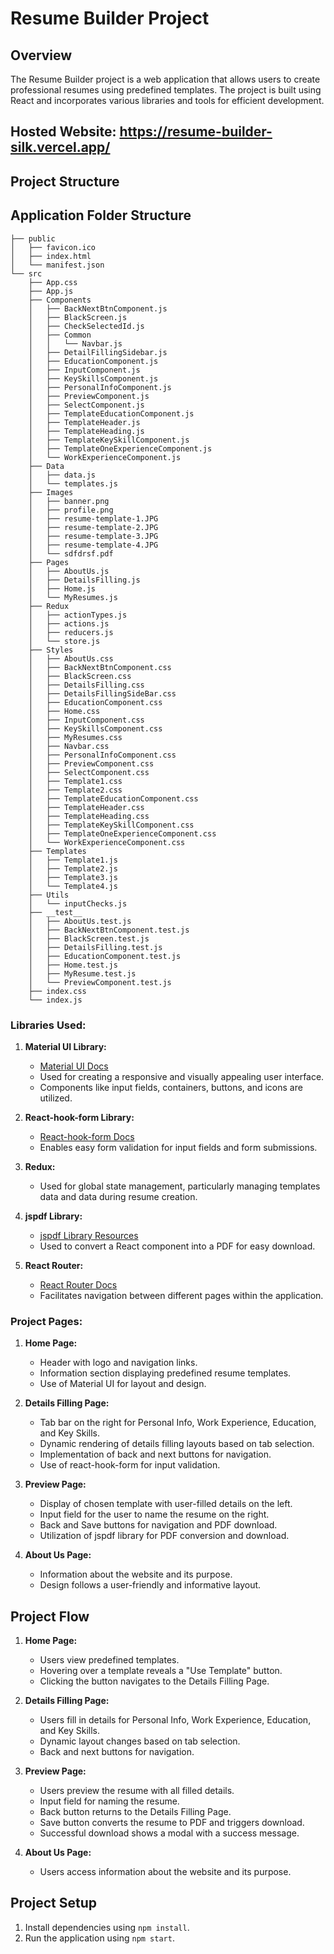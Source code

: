 # Resume Builder Project

## Overview

The Resume Builder project is a web application that allows users to create professional resumes using predefined templates. The project is built using React and incorporates various libraries and tools for efficient development.

## Hosted Website: https://resume-builder-silk.vercel.app/

## Project Structure

## Application Folder Structure

```  
├── public
│   ├── favicon.ico  
│   ├── index.html   
│   └── manifest.json
└── src
    ├── App.css      
    ├── App.js       
    ├── Components
    │   ├── BackNextBtnComponent.js
    │   ├── BlackScreen.js
    │   ├── CheckSelectedId.js
    │   ├── Common
    │   │   └── Navbar.js
    │   ├── DetailFillingSidebar.js
    │   ├── EducationComponent.js
    │   ├── InputComponent.js
    │   ├── KeySkillsComponent.js
    │   ├── PersonalInfoComponent.js
    │   ├── PreviewComponent.js
    │   ├── SelectComponent.js
    │   ├── TemplateEducationComponent.js    
    │   ├── TemplateHeader.js
    │   ├── TemplateHeading.js
    │   ├── TemplateKeySkillComponent.js     
    │   ├── TemplateOneExperienceComponent.js
    │   └── WorkExperienceComponent.js       
    ├── Data
    │   ├── data.js
    │   └── templates.js
    ├── Images
    │   ├── banner.png
    │   ├── profile.png
    │   ├── resume-template-1.JPG
    │   ├── resume-template-2.JPG
    │   ├── resume-template-3.JPG
    │   ├── resume-template-4.JPG
    │   └── sdfdrsf.pdf      
    ├── Pages
    │   ├── AboutUs.js       
    │   ├── DetailsFilling.js
    │   ├── Home.js
    │   └── MyResumes.js
    ├── Redux
    │   ├── actionTypes.js
    │   ├── actions.js
    │   ├── reducers.js
    │   └── store.js
    ├── Styles
    │   ├── AboutUs.css
    │   ├── BackNextBtnComponent.css
    │   ├── BlackScreen.css
    │   ├── DetailsFilling.css
    │   ├── DetailsFillingSideBar.css
    │   ├── EducationComponent.css
    │   ├── Home.css
    │   ├── InputComponent.css
    │   ├── KeySkillsComponent.css
    │   ├── MyResumes.css
    │   ├── Navbar.css
    │   ├── PersonalInfoComponent.css
    │   ├── PreviewComponent.css
    │   ├── SelectComponent.css
    │   ├── Template1.css
    │   ├── Template2.css
    │   ├── TemplateEducationComponent.css
    │   ├── TemplateHeader.css
    │   ├── TemplateHeading.css
    │   ├── TemplateKeySkillComponent.css
    │   ├── TemplateOneExperienceComponent.css
    │   └── WorkExperienceComponent.css
    ├── Templates
    │   ├── Template1.js
    │   ├── Template2.js
    │   ├── Template3.js
    │   └── Template4.js
    ├── Utils
    │   └── inputChecks.js
    ├── __test__
    │   ├── AboutUs.test.js
    │   ├── BackNextBtnComponent.test.js
    │   ├── BlackScreen.test.js
    │   ├── DetailsFilling.test.js
    │   ├── EducationComponent.test.js
    │   ├── Home.test.js
    │   ├── MyResume.test.js
    │   └── PreviewComponent.test.js
    ├── index.css
    └── index.js
```

### Libraries Used:

1. **Material UI Library:**
   - [Material UI Docs](https://mui.com/material-ui/getting-started/overview/)
   - Used for creating a responsive and visually appealing user interface.
   - Components like input fields, containers, buttons, and icons are utilized.

2. **React-hook-form Library:**
   - [React-hook-form Docs](https://react-hook-form.com/)
   - Enables easy form validation for input fields and form submissions.

3. **Redux:**
   - Used for global state management, particularly managing templates data and data during resume creation.

4. **jspdf Library:**
   - [jspdf Library Resources](https://github.com/eKoopmans/pdfmake)
   - Used to convert a React component into a PDF for easy download.

5. **React Router:**
   - [React Router Docs](https://reactrouter.com/)
   - Facilitates navigation between different pages within the application.

### Project Pages:

1. **Home Page:**
   - Header with logo and navigation links.
   - Information section displaying predefined resume templates.
   - Use of Material UI for layout and design.

2. **Details Filling Page:**
   - Tab bar on the right for Personal Info, Work Experience, Education, and Key Skills.
   - Dynamic rendering of details filling layouts based on tab selection.
   - Implementation of back and next buttons for navigation.
   - Use of react-hook-form for input validation.

3. **Preview Page:**
   - Display of chosen template with user-filled details on the left.
   - Input field for the user to name the resume on the right.
   - Back and Save buttons for navigation and PDF download.
   - Utilization of jspdf library for PDF conversion and download.

4. **About Us Page:**
   - Information about the website and its purpose.
   - Design follows a user-friendly and informative layout.

## Project Flow

1. **Home Page:**
   - Users view predefined templates.
   - Hovering over a template reveals a "Use Template" button.
   - Clicking the button navigates to the Details Filling Page.

2. **Details Filling Page:**
   - Users fill in details for Personal Info, Work Experience, Education, and Key Skills.
   - Dynamic layout changes based on tab selection.
   - Back and next buttons for navigation.

3. **Preview Page:**
   - Users preview the resume with all filled details.
   - Input field for naming the resume.
   - Back button returns to the Details Filling Page.
   - Save button converts the resume to PDF and triggers download.
   - Successful download shows a modal with a success message.

4. **About Us Page:**
   - Users access information about the website and its purpose.

## Project Setup

1. Install dependencies using `npm install`.
2. Run the application using `npm start`.